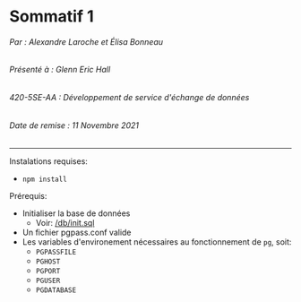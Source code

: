 # Sommatif 1

###### Par : Alexandre Laroche et Élisa Bonneau
###### Présenté à : Glenn Eric Hall
###### 420-5SE-AA : Développement de service d'échange de données 
###### Date de remise : 11 Novembre 2021
___

Instalations requises:  
* `npm install` 

Prérequis:
* Initialiser la base de données
  * Voir: [/db/init.sql](./db/init.sql)
* Un fichier pgpass.conf valide
* Les variables d'environement nécessaires au fonctionnement de `pg`, soit:
  * `PGPASSFILE`
  * `PGHOST`
  * `PGPORT`
  * `PGUSER`
  * `PGDATABASE`